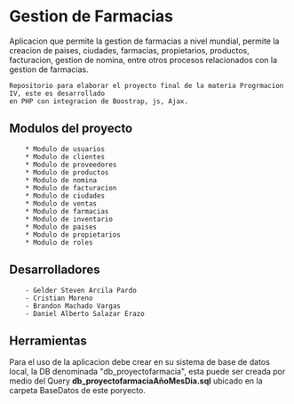 # Gestion de Farmacias
Aplicacion que permite la gestion de farmacias a nivel mundial, permite la creacion de paises, ciudades, farmacias, propietarios, productos, facturacion, gestion de nomina, entre otros procesos relacionados con la gestion de farmacias.

``` 
Repositorio para elaborar el proyecto final de la materia Progrmacion IV, este es desarrollado
en PHP con integracion de Boostrap, js, Ajax.
```

## Modulos del proyecto

``` 
    * Modulo de usuarios
    * Modulo de clientes
    * Modulo de proveedores
    * Modulo de productos
    * Modulo de nomina
    * Modulo de facturacion
    * Modulo de ciudades
    * Modulo de ventas
    * Modulo de farmacias
    * Modulo de inventario
    * Modulo de paises
    * Modulo de propietarios
    * Modulo de roles
```
## Desarrolladores

``` - Miguel Angel Cerquera Rodriguez
    - Gelder Steven Arcila Pardo
    - Cristian Moreno
    - Brandon Machado Vargas
    - Daniel Alberto Salazar Erazo
``` 
 
## Herramientas
Para el uso de la aplicacion debe crear en su sistema de base de datos local, la DB denominada "db_proyectofarmacia", esta puede ser creada por medio del Query **db_proyectofarmaciaAñoMesDia.sql** ubicado en la carpeta BaseDatos de este poryecto.
